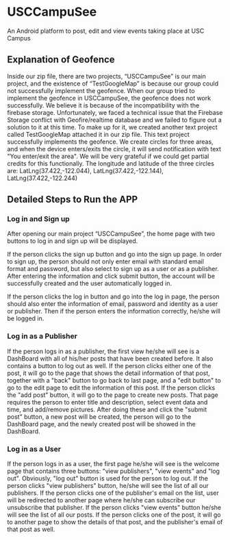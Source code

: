 # USCCampuSee
  An Android platform to post, edit and view events taking place at USC Campus

## Explanation of Geofence
  Inside our zip file, there are two projects, “USCCampuSee” is our main project, and the existence of “TestGoogleMap” is because our group could not successfully implement the geofence. 
  When our group tried to implement the geofence in USCCampuSee, the geofence does not work successfully. We believe it is because of the incompatibility with the firebase storage. Unfortunately, we faced a technical issue that the Firebase Storage conflict with Geofire/realtime database and we failed to figure out a solution to it at this time. To make up for it, we created another text project called TestGoogleMap attached it in our zip file. This text project successfully implements the geofence. We create circles for three areas, and when the device enters/exits the circle, it will send notification with text "You enter/exit the area". We will be very grateful if we could get partial credits for this functionally.
  The longitude and latitude of the three circles are: LatLng(37.422,-122.044), LatLng(37.422,-122.144), LatLng(37.422,-122.244)

## Detailed Steps to Run the APP
  ### Log in and Sign up
  After opening our main project “USCCampuSee”, the home page with two buttons to log in and sign up will be displayed. 
  
  If the person clicks the sign up button and go into the sign up page. In order to sign up, the person should not only enter email with standard email format and password, but also select to sign up as a user or as a publisher. After entering the information and click submit button, the account will be successfully created and the user automatically logged in.
  
  If the person clicks the log in button and go into the log in page, the person should also enter the information of email, password and identity as a user or publisher. Then if the person enters the information correctly, he/she will be logged in.
  
  ### Log in as a Publisher
  If the person logs in as a publisher, the first view he/she will see is a DashBoard with all of his/her posts that have been created before. It also contains a button to log out as well. 
  If the person clicks either one of the post, it will go to the page that shows the detail information of that post, together with a "back" button to go back to last page, and a "edit button" to go to the edit page to edit the information of this post.
  If the person clicks the "add post" button, it will go to the page to create new posts. That page requires the person to enter title and description, select event data and time, and add/remove pictures. After doing these and click the "submit post" button, a new post will be created, the person will go to the DashBoard page, and the newly created post will be  showed in the DashBoard.
  
  ### Log in as a User
 If the person logs in as a user, the first page he/she will see is the welcome page that contains three buttons: "view publishers", "view events" and "log out". Obviously, "log out" button is used for the person to log out.
 If the person clicks "view publishers" button, he/she will see the list of all our publishers. If the person clicks one of the publisher's email on the list, user will be redirected to another page where he/she can subscribe our unsubscribe that publisher.
 If the person clicks "view events" button he/she will see the list of all our posts. If the person clicks one of the post, it will go to another page to show the details of that post, and the publisher's email of that post as well.
